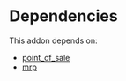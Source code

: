 # Dependencies

This addon depends on:

- [point_of_sale](../../odoo-bringout-oca-ocb-point_of_sale)
- [mrp](../../odoo-bringout-oca-ocb-mrp)
